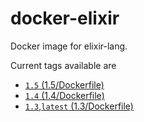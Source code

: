 # docker-elixir
Docker image for elixir-lang.

Current tags available are
* [`1.5` (1.5/Dockerfile)](https://github.com/cultureamp/docker-elixir/tree/master/1.5/Dockerfile)
* [`1.4` (1.4/Dockerfile)](https://github.com/cultureamp/docker-elixir/tree/master/1.4/Dockerfile)
* [`1.3`,`latest` (1.3/Dockerfile)](https://github.com/cultureamp/docker-elixir/tree/master/1.3/Dockerfile)
